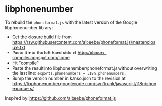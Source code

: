 # libphonenumber

To rebuild the `phoneformat.js` with the latest version of the Google libphonenumber library:

- Get the closure build file from https://raw.githubusercontent.com/albeebe/phoneformat.js/master/closure.txt
- Paste it into the left hand side of http://closure-compiler.appspot.com/home
- Hit "compile"
- Paste the result into libphonenumber/phoneformat.js without overwriting the last line: `exports.phonenumbers = i18n.phonenumbers;`
- Bump the version number in kanso.json to the revision at https://libphonenumber.googlecode.com/svn/trunk/javascript/i18n/phonenumbers/

Inspired by: https://github.com/albeebe/phoneformat.js